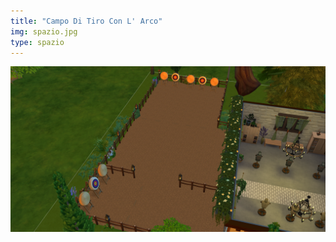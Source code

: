 ```yaml
---
title: "Campo Di Tiro Con L' Arco"
img: spazio.jpg
type: spazio
---
```


![21-08-25_16-53-39.png](21-08-25_16-53-39.png)
